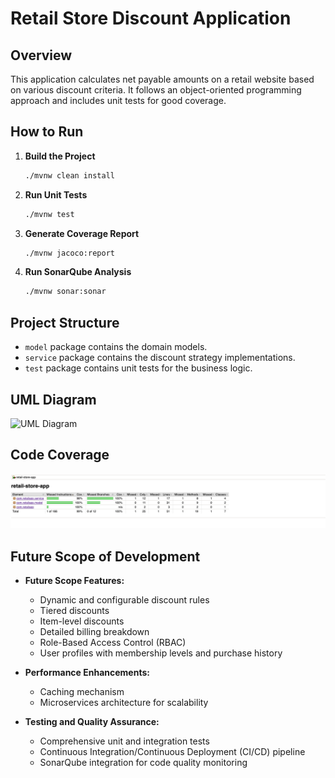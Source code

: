 # Retail Store Discount Application

## Overview

This application calculates net payable amounts on a retail website based on various discount criteria. It follows an object-oriented programming approach and includes unit tests for good coverage.


## How to Run

1. **Build the Project**
    ```bash
    ./mvnw clean install
    ```

2. **Run Unit Tests**
    ```bash
    ./mvnw test
    ```

3. **Generate Coverage Report**
    ```bash
    ./mvnw jacoco:report
    ```

4. **Run SonarQube Analysis**
    ```bash
    ./mvnw sonar:sonar
    ```

## Project Structure

- `model` package contains the domain models.
- `service` package contains the discount strategy implementations.
- `test` package contains unit tests for the business logic.

## UML Diagram
![UML Diagram](https://www.plantuml.com/plantuml/dsvg/hLFDRd8X4DtVfvZSrTLF5z-Mc4RxawP95oRr1KOO3GaN30mBO_lkHGMDM3UshYvpnlDp2DF0w3dsff46Gu17RGpi6aY_CMoyKr5o4F2k0q_cn-D3HfKEqaNB7-oHQRqLy9mdUK76mAudlo0RFGbuiscD_07zTr3gRdCCyXegbNMxR4T07fILGFnq8TNLolhC9z78Q91fuHZD7BUuD3JhzvBTG81oCPsRhoRtaQLEbMWb89dLTfq75dkgHXkl9HMgyh_mwfqadn8kdJE4DlifuSx4emlEqINTw0Uc4crDpEG3e5KGZj_x8DgchnLAEdKBkxgCWbntV5r9wRfYktdVTzpIVSPU-ernMwA_YJbRhRJHoB-cEpofyVZyEaw4ayyqhkkiu2fK1L-xFCgr_riO9hWTjiKJ293ECceRcYbP5Nlp3G00)

## Code Coverage
![img.png](img.png)

## Future Scope of Development
- **Future Scope Features:**
   - Dynamic and configurable discount rules
   - Tiered discounts
   - Item-level discounts
   - Detailed billing breakdown
   - Role-Based Access Control (RBAC)
   - User profiles with membership levels and purchase history

- **Performance Enhancements:**
   - Caching mechanism
   - Microservices architecture for scalability

- **Testing and Quality Assurance:**
   - Comprehensive unit and integration tests
   - Continuous Integration/Continuous Deployment (CI/CD) pipeline
   - SonarQube integration for code quality monitoring